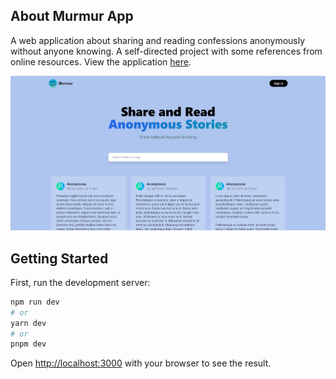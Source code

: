## About Murmur App

A web application about sharing and reading confessions anonymously without anyone knowing. A self-directed project with some references from online resources. View the application [here](https://murmur-mzxs305gk-adhamhshm.vercel.app/).

![Murmur Homepage](screenshots/screenshot-homepage.png)

## Getting Started

First, run the development server:

```bash
npm run dev
# or
yarn dev
# or
pnpm dev
```

Open [http://localhost:3000](http://localhost:3000) with your browser to see the result.

